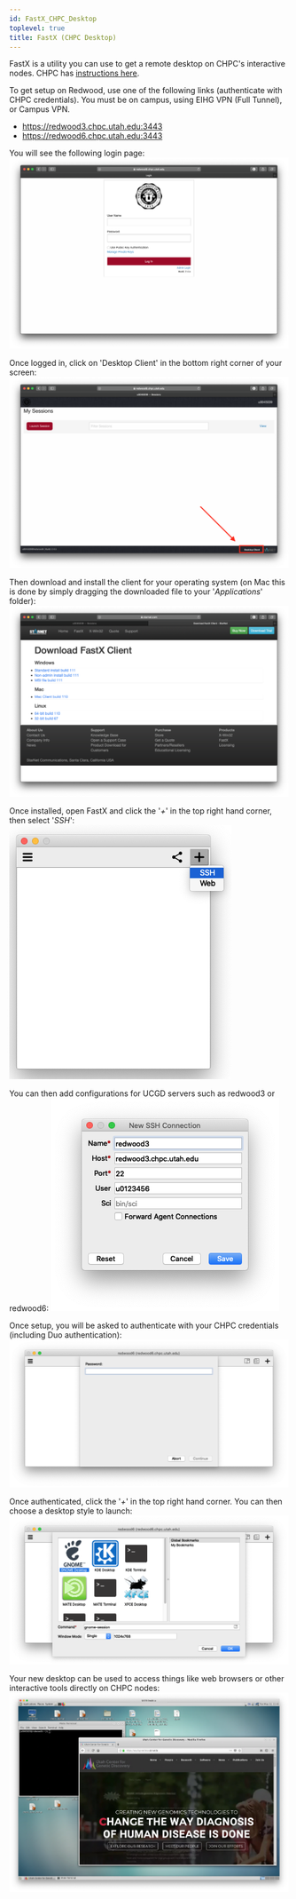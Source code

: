 ```yaml
---
id: FastX_CHPC_Desktop
toplevel: true
title: FastX (CHPC Desktop)
---
```


FastX is a utility you can use to get a remote desktop on CHPC's
interactive nodes. CHPC has [instructions
here](https://www.chpc.utah.edu/documentation/software/fastx2.php#utwc).


To get setup on Redwood, use one of the following links (authenticate
with CHPC credentials). You must be on campus, using EIHG VPN (Full
Tunnel), or Campus VPN.

- <https://redwood3.chpc.utah.edu:3443>
- <https://redwood6.chpc.utah.edu:3443>


You will see the following login page:
![](/attachments/13829029/13829030.png)

Once logged in, click on 'Desktop Client' in the bottom right corner of your screen:
![](/attachments/13829029/13829031.png)

Then download and install the client for your operating system (on Mac
this is done by simply dragging the downloaded file to your '*Applications*' folder):
![](/attachments/13829029/13829032.png)

Once installed, open FastX and click the '*+*' in the top right hand corner, then select '*SSH*':
![](/attachments/13829029/13829033.png)

You can then add configurations for UCGD servers such as redwood3 or redwood6:
![](/attachments/13829029/13829034.png)

Once setup, you will be asked to authenticate with your CHPC credentials (including Duo authentication):
![](/attachments/13829029/13829035.png)

Once authenticated, click the '*+*' in the top right hand corner. You
can then choose a desktop style to launch:
![](/attachments/13829029/13829036.png)

Your new desktop can be used to access things like web browsers or other
interactive tools directly on CHPC nodes:
![](/attachments/13829029/13829037.png)
